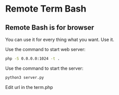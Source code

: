 # Remote Term Bash
## Remote Bash is for browser


You can use it for every thing what you want. Use it.

Use the command to start web server:
```bash
php -S 0.0.0.0:1024 -t .
```

Use the command to start the server:
```bash
python3 server.py
```

Edit url in the term.php